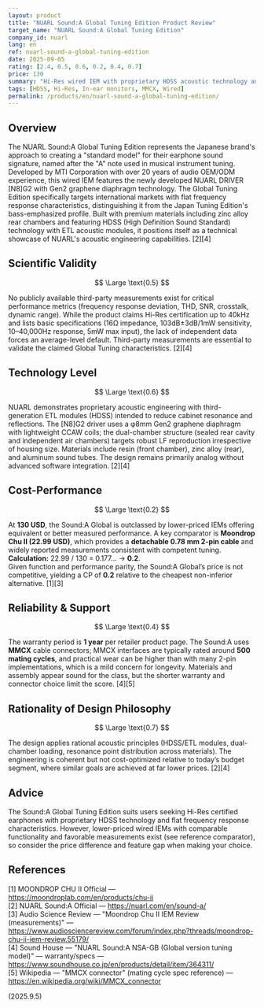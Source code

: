 ```yaml
---
layout: product
title: "NUARL Sound:A Global Tuning Edition Product Review"
target_name: "NUARL Sound:A Global Tuning Edition"
company_id: nuarl
lang: en
ref: nuarl-sound-a-global-tuning-edition
date: 2025-09-05
rating: [2.4, 0.5, 0.6, 0.2, 0.4, 0.7]
price: 130
summary: "Hi-Res wired IEM with proprietary HDSS acoustic technology and dual-chamber design, but significantly overpriced compared to budget alternatives with equivalent performance."
tags: [HDSS, Hi-Res, In-ear monitors, MMCX, Wired]
permalink: /products/en/nuarl-sound-a-global-tuning-edition/
---
```

## Overview

The NUARL Sound:A Global Tuning Edition represents the Japanese brand's approach to creating a "standard model" for their earphone sound signature, named after the "A" note used in musical instrument tuning. Developed by MTI Corporation with over 20 years of audio OEM/ODM experience, this wired IEM features the newly developed NUARL DRIVER [N8]G2 with Gen2 graphene diaphragm technology. The Global Tuning Edition specifically targets international markets with flat frequency response characteristics, distinguishing it from the Japan Tuning Edition's bass-emphasized profile. Built with premium materials including zinc alloy rear chambers and featuring HDSS (High Definition Sound Standard) technology with ETL acoustic modules, it positions itself as a technical showcase of NUARL's acoustic engineering capabilities. [2][4]

## Scientific Validity

$$ \Large \text{0.5} $$

No publicly available third-party measurements exist for critical performance metrics (frequency response deviation, THD, SNR, crosstalk, dynamic range). While the product claims Hi-Res certification up to 40kHz and lists basic specifications (16Ω impedance, 103dB±3dB/1mW sensitivity, 10–40,000Hz response, 5mW max input), the lack of independent data forces an average-level default. Third-party measurements are essential to validate the claimed Global Tuning characteristics. [2][4]

## Technology Level

$$ \Large \text{0.6} $$

NUARL demonstrates proprietary acoustic engineering with third-generation ETL modules (HDSS) intended to reduce cabinet resonance and reflections. The [N8]G2 driver uses a φ8mm Gen2 graphene diaphragm with lightweight CCAW coils; the dual-chamber structure (sealed rear cavity and independent air chambers) targets robust LF reproduction irrespective of housing size. Materials include resin (front chamber), zinc alloy (rear), and aluminum sound tubes. The design remains primarily analog without advanced software integration. [2][4]

## Cost-Performance

$$ \Large \text{0.2} $$

At **130 USD**, the Sound:A Global is outclassed by lower-priced IEMs offering equivalent or better measured performance. A key comparator is **Moondrop Chu II (22.99 USD)**, which provides a **detachable 0.78 mm 2-pin cable** and widely reported measurements consistent with competent tuning.  
**Calculation:** 22.99 / 130 = 0.177… → **0.2**.  
Given function and performance parity, the Sound:A Global’s price is not competitive, yielding a CP of **0.2** relative to the cheapest non-inferior alternative. [1][3]

## Reliability & Support

$$ \Large \text{0.4} $$

The warranty period is **1 year** per retailer product page. The Sound:A uses **MMCX** cable connectors; MMCX interfaces are typically rated around **500 mating cycles**, and practical wear can be higher than with many 2-pin implementations, which is a mild concern for longevity. Materials and assembly appear sound for the class, but the shorter warranty and connector choice limit the score. [4][5]

## Rationality of Design Philosophy

$$ \Large \text{0.7} $$

The design applies rational acoustic principles (HDSS/ETL modules, dual-chamber loading, resonance point distribution across materials). The engineering is coherent but not cost-optimized relative to today’s budget segment, where similar goals are achieved at far lower prices. [2][4]

## Advice

The Sound:A Global Tuning Edition suits users seeking Hi-Res certified earphones with proprietary HDSS technology and flat frequency response characteristics. However, lower-priced wired IEMs with comparable functionality and favorable measurements exist (see reference comparator), so consider the price difference and feature gap when making your choice.

## References

[1] MOONDROP CHU II Official — https://moondroplab.com/en/products/chu-ii  
[2] NUARL Sound:A Official — https://nuarl.com/en/sound-a/  
[3] Audio Science Review — "Moondrop Chu II IEM Review (measurements)" — https://www.audiosciencereview.com/forum/index.php?threads/moondrop-chu-ii-iem-review.55179/  
[4] Sound House — "NUARL Sound:A NSA-GB (Global version tuning model)" — warranty/specs — https://www.soundhouse.co.jp/en/products/detail/item/364311/  
[5] Wikipedia — "MMCX connector" (mating cycle spec reference) — https://en.wikipedia.org/wiki/MMCX_connector


(2025.9.5)